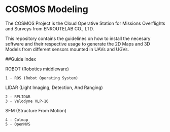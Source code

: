 # COSMOS Modeling

The COSMOS Project is the Cloud Operative Station for Missions Overflights and Surveys from ENROUTELAB CO., LTD.

This repository contains the guidelines on how to install the necesary software and their respective usage to generate the 2D Maps and 3D Models from different sensors mounted in UAVs and UGVs.


##Guide Index

ROBOT (Robotics middleware) 
```
1 - ROS (Robot Operating System)
```
LIDAR (Light Imaging, Detection, And Ranging)
```
2 - RPLIDAR
3 - Velodyne VLP-16
```
SFM (Structure From Motion)
```
4 - Colmap
5 - OpenMVS
```
